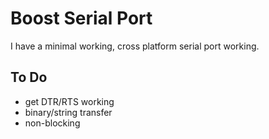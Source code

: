 # Boost Serial Port

I have a minimal working, cross platform serial port working.

## To Do

- get DTR/RTS working
- binary/string transfer
- non-blocking
